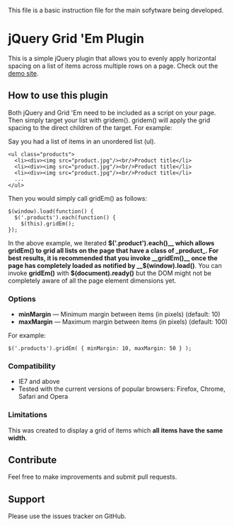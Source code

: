 This file is a basic instruction file for the main sofytware being developed.
# jQuery Grid 'Em Plugin

This is a simple jQuery plugin that allows you to evenly apply horizontal spacing on a list of items across multiple rows on a page. Check out the [demo site](http://streamwave.github.com/gridem/ "jQuery gridEm() demo").

## How to use this plugin

Both jQuery and Grid 'Em need to be included as a script on your page. Then simply target your list with gridem(). gridem() will apply the grid spacing to the direct children of the target. For example:

Say you had a list of items in an unordered list (ul). 

    <ul class="products">
      <li><div><img src="product.jpg"/><br/>Product title</li>
      <li><div><img src="product.jpg"/><br/>Product title</li>
      <li><div><img src="product.jpg"/><br/>Product title</li>
      ...
    </ul>

Then you would simply call gridEm() as follows: 

    $(window).load(function() {
      $('.products').each(function() {
        $(this).gridEm();
    });

In the above example, we iterated __$('.product').each()__ which allows gridEm() to grid all lists on the page that have a class of _product_. For best results, it is recommended that you invoke __gridEm()__ once the page has completely loaded as notified by __$(window).load()__. You can invoke __gridEm()__ with __$(document).ready()__ but the DOM might not be completely aware of all the page element dimensions yet.

### Options
 * __minMargin__ &mdash; Minimum margin between items (in pixels) (default: 10)
 * __maxMargin__ &mdash; Maximum margin between items (in pixels) (default: 100)

For example:

    $('.products').gridEm( { minMargin: 10, maxMargin: 50 } );

### Compatibility
* IE7 and above
* Tested with the current versions of popular browsers: Firefox, Chrome, Safari and Opera

### Limitations
This was created to display a grid of items which __all items have the same width__. 

## Contribute
Feel free to make improvements and submit pull requests.

## Support
Please use the issues tracker on GitHub.